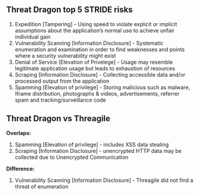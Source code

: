 ## Threat Dragon top 5 STRIDE risks
1. Expedition [Tampering] - Using speed to violate explicit or implicit assumptions about the application’s normal use to achieve unfair individual gain
2. Vulnerability Scanning [Information Disclosure] - Systematic enumeration and examination in order to find weaknesses and points where a security vulnerability might exist
3. Denial of Service [Elevation of Privelege] - Usage may resemble legitimate application usage but leads to exhaustion of resources
4. Scraping [Information Disclosure] - Collecting accessible data and/or processed output from the application
5. Spamming [Elevation of privilege] - Storing malicious such as malware, Iframe distribution, photographs & videos, advertisements, referrer spam and tracking/surveillance code

## Threat Dragon vs Threagile

**Overlaps:**
1. Spamming [Elevation of privilege] - includes XSS data stealing
2. Scraping [Information Disclosure] - unencrypted HTTP data may be collected due to Unencrypted Communication

**Difference:**
1. Vulnerability Scanning [Information Disclosure] - Threagile did not find a threat of enumeration